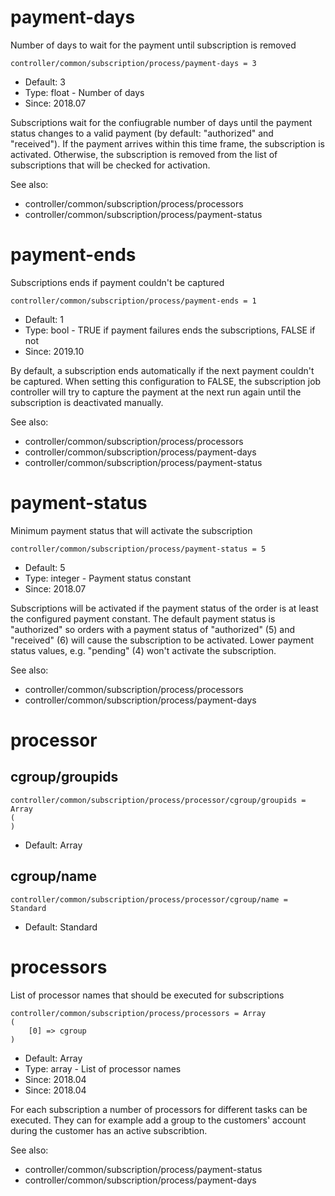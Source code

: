 
# payment-days

Number of days to wait for the payment until subscription is removed

```
controller/common/subscription/process/payment-days = 3
```

* Default: 3
* Type: float - Number of days
* Since: 2018.07

Subscriptions wait for the confiugrable number of days until the payment
status changes to a valid payment (by default: "authorized" and "received").
If the payment arrives within this time frame, the subscription is activated.
Otherwise, the subscription is removed from the list of subscriptions that
will be checked for activation.

See also:

* controller/common/subscription/process/processors
* controller/common/subscription/process/payment-status

# payment-ends

Subscriptions ends if payment couldn't be captured

```
controller/common/subscription/process/payment-ends = 1
```

* Default: 1
* Type: bool - TRUE if payment failures ends the subscriptions, FALSE if not
* Since: 2019.10

By default, a subscription ends automatically if the next payment couldn't
be captured. When setting this configuration to FALSE, the subscription job
controller will try to capture the payment at the next run again until the
subscription is deactivated manually.

See also:

* controller/common/subscription/process/processors
* controller/common/subscription/process/payment-days
* controller/common/subscription/process/payment-status

# payment-status

Minimum payment status that will activate the subscription

```
controller/common/subscription/process/payment-status = 5
```

* Default: 5
* Type: integer - Payment status constant
* Since: 2018.07

Subscriptions will be activated if the payment status of the order is
at least the configured payment constant. The default payment status
is "authorized" so orders with a payment status of "authorized" (5) and
"received" (6) will cause the subscription to be activated. Lower
payment status values, e.g. "pending" (4) won't activate the subscription.

See also:

* controller/common/subscription/process/processors
* controller/common/subscription/process/payment-days

# processor
## cgroup/groupids

```
controller/common/subscription/process/processor/cgroup/groupids = Array
(
)
```

* Default: Array


## cgroup/name

```
controller/common/subscription/process/processor/cgroup/name = Standard
```

* Default: Standard


# processors

List of processor names that should be executed for subscriptions

```
controller/common/subscription/process/processors = Array
(
    [0] => cgroup
)
```

* Default: Array
* Type: array - List of processor names
* Since: 2018.04
* Since: 2018.04

For each subscription a number of processors for different tasks can be executed.
They can for example add a group to the customers' account during the customer
has an active subscribtion.

See also:

* controller/common/subscription/process/payment-status
* controller/common/subscription/process/payment-days